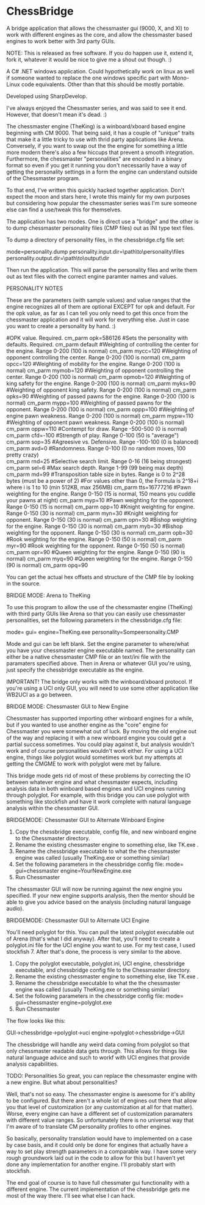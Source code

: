# ChessBridge
A bridge application that allows the chessmaster gui (9000, X, and XI) to work with different engines as the core, and allow the chessmaster based engines to work better with 3rd party GUIs.

NOTE: This is released as free software. If you do happen use it, extend it, fork it, whatever it would be nice to give me a shout out though. :)

A C# .NET windows application. Could hypothetically work on linux as well if someone wanted to replace the one windows specific part with Mono-Linux code equivalents. Other than that this should be mostly portable.

Developed using SharpDevelop.

I've always enjoyed the Chessmaster series, and was said to see it end. However, that doesn't mean it's dead. :)

The chessmaster engine (TheKing) is a winboard/xboard based engine beginning with CM 9000. That being said, it has a couple of "unique" traits that make it a little tricky to use with thrid party applications like Arena. Conversely, if you want to swap out the the engine for something a little more modern there's also a few hiccups that prevent a smooth integration. Furthermore, the chessmaster "personalities" are encoded in a binary format so even if you get it running you don't necessarily have a way of getting the personality settings in a form the engine can understand outside of the Chessmaster program.

To that end, I've written this quickly hacked together application. Don't expect the moon and stars here, I wrote this mainly for my own purposes but considering how popular the chessmaster series was I'm sure someone else can find a use/tweak this for themselves.

The application has two modes. One is direct use a "bridge" and the other is to dump chessmaster personality files (CMP files) out as INI type text files.

To dump a directory of personality files, in the chessbridge.cfg file set:

mode=personality.dump
personality.input.dir=\path\to\personality\files
personality.output.dir=\path\to\output\dir

Then run the application. This will parse the personality files and write them out as text files with the correct engine paramter names and values.

PERSONALITY NOTES

These are the parameters (with sample values) and value ranges that the engine recognizes all of them are optional EXCEPT for opk and default. For the opk value, as far as I can tell you only need to get this once from the chessmaster application and it will work for everything else. Just in case you want to create a personality by hand. :)

#OPK value. Required.
cm_parm opk=586126
#Sets the personality with defaults. Required.
cm_parm default
#Weighting of controlling the center for the engine. Range 0-200 (100 is normal)
cm_parm mycc=120
#Weighting of opponent controlling the center. Range 0-200 (100 is normal)
cm_parm opcc=120
#Weighting of mobility for the engine. Range 0-200 (100 is normal)
cm_parm mymob=120
#Weighting of opponent controlling the center. Range 0-200 (100 is normal)
cm_parm opmob=120
#Weighting of king safety for the engine. Range 0-200 (100 is normal)
cm_parm myks=90
#Weighting of opponent king safety. Range 0-200 (100 is normal)
cm_parm opks=90
#Weighting of passed pawns for the engine. Range 0-200 (100 is normal)
cm_parm mypp=100
#Weighting of passed pawns for the opponent. Range 0-200 (100 is normal)
cm_parm oppp=100
#Weighting of engine pawn weakness. Range 0-200 (100 is normal)
cm_parm mypw=110
#Weighting of opponent pawn weakness. Range 0-200 (100 is normal)
cm_parm oppw=110
#Contempt for draw. Range -500-500 (0 is normal)
cm_parm cfd=-100
#Strength of play. Range 0-100 (50 is "average")
cm_parm sop=35
#Agreesive vs. Defensive. Range -100-100 (0 is balanced)
cm_parm avd=0
#Randomness. Range 0-100 (0 no random moves, 100 pretty crazy)  
cm_parm rnd=25
#Selective search limit. Range 0-16 (16 being strongest)
cm_parm sel=6
#Max search depth. Range 1-99 (99 being max depth)
cm_parm md=99
#Transposition table size in bytes. Range is 0 to 2^28 bytes (must be a power of 2)
#For values other than 0, the Formula is 2^18+i where i is 1 to 10 (min 512KB, max 256MB)
cm_parm tts=16777216
#Pawn weighting for the engine.  Range 0-150 (15 is normal, 150 means you cuddle your pawns at night)
cm_parm myp=10
#Pawn weighting for the opponent. Range 0-150 (15 is normal)
cm_parm opp=10
#Knight weighting for engine. Range 0-150 (30 is normal)
cm_parm myn=30
#Knight weighting for opponent. Range 0-150 (30 is normal)
cm_parm opn=30
#Bishop weighting for the engine. Range 0-150 (30 is normal)
cm_parm myb=30
#Bishop weighting for the opponent. Range 0-150 (30 is normal)
cm_parm opb=30
#Rook weighting for the engine. Range 0-150 (50 is normal)
cm_parm myr=90
#Rook weighting for the opponent. Range 0-150 (50 is normal)
cm_parm opr=90
#Queen weighting for the engine. Range 0-150 (90 is normal)
cm_parm myq=90
#Queen weighting for the engine. Range 0-150 (90 is normal)
cm_parm opq=90

You can get the actual hex offsets and structure of the CMP file by looking in the source. 

BRIDGE MODE: Arena to TheKing

To use this program to allow the use of the chessmaster engine (TheKing) with third party GUIs like Arena so that you can easily use chessmaster personalities, set the following parameters in the chessbridge.cfg file:

mode=
gui=
engine=TheKing.exe
personality=Sompeersonality.CMP

Mode and gui can be left blank. Set the engine parameter to where/what you have your chessmaster engine executable named. The personality can either be a native chessmaster CMP file or an text/ini file with the paramaters specified above. Then in Arena or whatever GUI you're using, just specify the chessbridge executable as the engine.

IMPORTANT! The bridge only works with the winboard/xboard protocol. If you're using a UCI only GUI, you will need to use some other application like WB2UCI as a go between.

BRIDGE MODE: Chessmaster GUI to New Engine

Chessmaster has supported importing other winboard engines for a while, but if you wanted to use another engine as the "core" engine for Chessmaster you were somewhat out of luck. By moving the old engine out of the way and replacing it with a new winboard engine you could get a partial success sometimes. You could play against it, but analysis wouldn't work and of course personalities wouldn't work either. For using a UCI engine, things like polyglot would sometimes work but my attempts at getting the CMGME to work with polyglot were met by failure.

This bridge mode gets rid of most of these problems by correcting the IO between whatever engine and what chessmaster expects, including analysis data in both winboard based engines and UCI engines running through polyglot. For example, with this bridge you can use polyglot with something like stockfish and have it work complete with natural language analysis within the chessmaster GUI.

BRIDGEMODE: Chessmaster GUI to Alternate Winboard Engine

1. Copy the chessbridge executable, config file, and new winboard engine to the Chessmaster directory.
2. Rename the existing chessmaster engine to something else, like TK.exe .
3. Rename the chessbridge executable to what the the chessmaster engine was called (usually TheKing.exe or something similar)
4. Set the following parameters in the chessbridge config file:
    mode=
    gui=chessmaster
    engine=YourNewEngine.exe
5. Run Chessmaster

The chessmaster GUI will now be running against the new engine you specified. If your new engine supports analysis, then the mentor should be able to give you advice based on the analysis (including natural language audio).

BRIDGEMODE: Chessmaster GUI to Alternate UCI Engine

You'll need polyglot for this. You can pull the latest polyglot executable out of Arena (that's what I did anyway). After that, you'll need to create a polyglot.ini file for the UCI engine you want to use. For my test case, I used stockfish 7. After that's done, the process is very similar to the above.

1. Copy the polyglot executable, polyglot.ini, UCI engine, chessbridge executable, and chessbridge config file to the Chessmaster directory.
2. Rename the existing chessmaster engine to something else, like TK.exe .
3. Rename the chessbridge executable to what the the chessmaster engine was called (usually TheKing.exe or something similar)
4. Set the following parameters in the chessbridge config file:
    mode=
    gui=chessmaster
    engine=polyglot.exe
5. Run Chessmaster

The flow looks like this:

GUI->chessbridge->polyglot->uci engine->polyglot->chessbridge->GUI

The chessbridge will handle any weird data coming from polyglot so that only chessmaster readable data gets through. This allows for things like natural language advice and such to workf with UCI engines that provide analysis capabilities.

TODO: Personalities
So great, you can replace the chessmaster engine with a new engine. But what about personalities?

Well, that's not so easy. The chessmaster engine is awesome for it's ability to be configured. But there aren't a whole lot of engines out there that allow you that level of customization (or any customization at all for that matter). Worse, every engine can have a different set of customization paramaters with different value ranges. So unfortunately there is no universal way that I'm aware of to translate CM personality profiles to other engines.

So basically, personality translation would have to implemented on a case by case basis, and it could only be done for engines that actually have a way to set play strength parameters in a comparable way. I have some very rough groundwork laid out in the code to allow for this but I haven't yet done any implementation for another engine. I'll probably start with stockfish.

The end goal of course is to have full chessmater gui functionality with a different engine. The current implementation of the chessbridge gets me most of the way there. I'll see what else I can hack.
